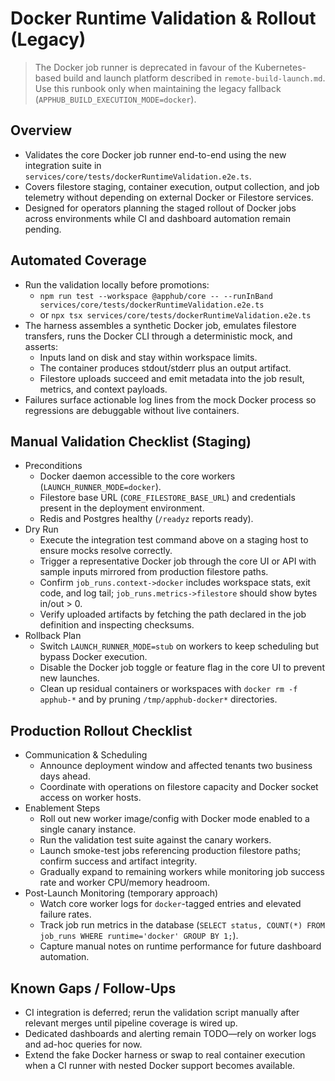# Docker Runtime Validation & Rollout (Legacy)

> The Docker job runner is deprecated in favour of the Kubernetes-based build and launch platform described in `remote-build-launch.md`. Use this runbook only when maintaining the legacy fallback (`APPHUB_BUILD_EXECUTION_MODE=docker`).

## Overview
- Validates the core Docker job runner end-to-end using the new integration suite in `services/core/tests/dockerRuntimeValidation.e2e.ts`.
- Covers filestore staging, container execution, output collection, and job telemetry without depending on external Docker or Filestore services.
- Designed for operators planning the staged rollout of Docker jobs across environments while CI and dashboard automation remain pending.

## Automated Coverage
- Run the validation locally before promotions:
  - `npm run test --workspace @apphub/core -- --runInBand services/core/tests/dockerRuntimeValidation.e2e.ts`
  - or `npx tsx services/core/tests/dockerRuntimeValidation.e2e.ts`
- The harness assembles a synthetic Docker job, emulates filestore transfers, runs the Docker CLI through a deterministic mock, and asserts:
  - Inputs land on disk and stay within workspace limits.
  - The container produces stdout/stderr plus an output artifact.
  - Filestore uploads succeed and emit metadata into the job result, metrics, and context payloads.
- Failures surface actionable log lines from the mock Docker process so regressions are debuggable without live containers.

## Manual Validation Checklist (Staging)
- Preconditions
  - Docker daemon accessible to the core workers (`LAUNCH_RUNNER_MODE=docker`).
  - Filestore base URL (`CORE_FILESTORE_BASE_URL`) and credentials present in the deployment environment.
  - Redis and Postgres healthy (`/readyz` reports ready).
- Dry Run
  - Execute the integration test command above on a staging host to ensure mocks resolve correctly.
  - Trigger a representative Docker job through the core UI or API with sample inputs mirrored from production filestore paths.
  - Confirm `job_runs.context->docker` includes workspace stats, exit code, and log tail; `job_runs.metrics->filestore` should show bytes in/out > 0.
  - Verify uploaded artifacts by fetching the path declared in the job definition and inspecting checksums.
- Rollback Plan
  - Switch `LAUNCH_RUNNER_MODE=stub` on workers to keep scheduling but bypass Docker execution.
  - Disable the Docker job toggle or feature flag in the core UI to prevent new launches.
  - Clean up residual containers or workspaces with `docker rm -f apphub-*` and by pruning `/tmp/apphub-docker*` directories.

## Production Rollout Checklist
- Communication & Scheduling
  - Announce deployment window and affected tenants two business days ahead.
  - Coordinate with operations on filestore capacity and Docker socket access on worker hosts.
- Enablement Steps
  - Roll out new worker image/config with Docker mode enabled to a single canary instance.
  - Run the validation test suite against the canary workers.
  - Launch smoke-test jobs referencing production filestore paths; confirm success and artifact integrity.
  - Gradually expand to remaining workers while monitoring job success rate and worker CPU/memory headroom.
- Post-Launch Monitoring (temporary approach)
  - Watch core worker logs for `docker`-tagged entries and elevated failure rates.
  - Track job run metrics in the database (`SELECT status, COUNT(*) FROM job_runs WHERE runtime='docker' GROUP BY 1;`).
  - Capture manual notes on runtime performance for future dashboard automation.

## Known Gaps / Follow-Ups
- CI integration is deferred; rerun the validation script manually after relevant merges until pipeline coverage is wired up.
- Dedicated dashboards and alerting remain TODO—rely on worker logs and ad-hoc queries for now.
- Extend the fake Docker harness or swap to real container execution when a CI runner with nested Docker support becomes available.
